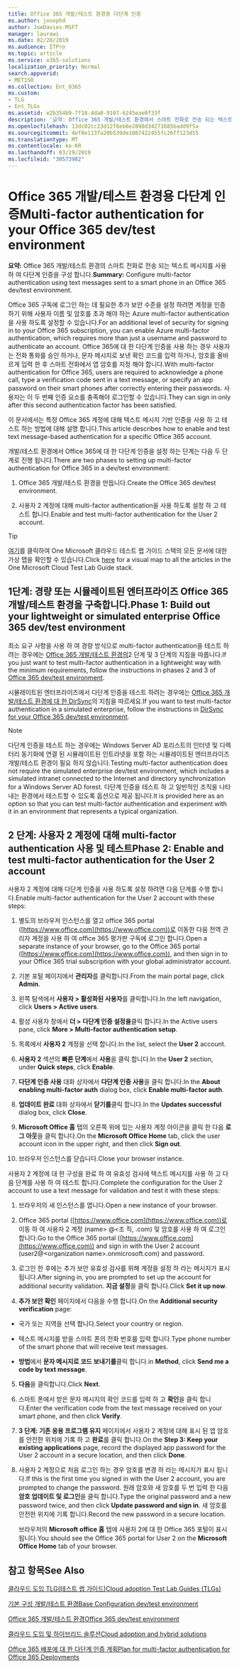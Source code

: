 ```yaml
---
title: Office 365 개발/테스트 환경용 다단계 인증
ms.author: josephd
author: JoeDavies-MSFT
manager: laurawi
ms.date: 02/20/2019
ms.audience: ITPro
ms.topic: article
ms.service: o365-solutions
localization_priority: Normal
search.appverid:
- MET150
ms.collection: Ent_O365
ms.custom:
- TLG
- Ent_TLGs
ms.assetid: e2b354b9-7f18-4da0-9107-6245eae0f33f
description: '요약: Office 365 개발/테스트 환경에서 스마트 전화로 전송 되는 텍스트 메시지를 사용 하 여 다단계 인증을 구성 합니다.'
ms.openlocfilehash: 13dc02cc23d12f6eb6e2898d34271685badd9f5a
ms.sourcegitcommit: 4ef8e113fa20b539de1087422455fc26ff123d55
ms.translationtype: MT
ms.contentlocale: ko-KR
ms.lasthandoff: 03/19/2019
ms.locfileid: "30573982"
---
```

# <a name="multi-factor-authentication-for-your-office-365-devtest-environment"></a><span data-ttu-id="97984-103">Office 365 개발/테스트 환경용 다단계 인증</span><span class="sxs-lookup"><span data-stu-id="97984-103">Multi-factor authentication for your Office 365 dev/test environment</span></span>

 <span data-ttu-id="97984-104">**요약:** Office 365 개발/테스트 환경의 스마트 전화로 전송 되는 텍스트 메시지를 사용 하 여 다단계 인증을 구성 합니다.</span><span class="sxs-lookup"><span data-stu-id="97984-104">**Summary:** Configure multi-factor authentication using text messages sent to a smart phone in an Office 365 dev/test environment.</span></span>
  
<span data-ttu-id="97984-105">Office 365 구독에 로그인 하는 데 필요한 추가 보안 수준을 설정 하려면 계정을 인증 하기 위해 사용자 이름 및 암호를 초과 해야 하는 Azure multi-factor authentication을 사용 하도록 설정할 수 있습니다.</span><span class="sxs-lookup"><span data-stu-id="97984-105">For an additional level of security for signing in to your Office 365 subscription, you can enable Azure multi-factor authentication, which requires more than just a username and password to authenticate an account.</span></span> <span data-ttu-id="97984-106">Office 365에 대 한 다단계 인증을 사용 하는 경우 사용자는 전화 통화를 승인 하거나, 문자 메시지로 보낸 확인 코드를 입력 하거나, 암호를 올바르게 입력 한 후 스마트 전화에서 앱 암호를 지정 해야 합니다.</span><span class="sxs-lookup"><span data-stu-id="97984-106">With multi-factor authentication for Office 365, users are required to acknowledge a phone call, type a verification code sent in a text message, or specify an app password on their smart phones after correctly entering their passwords.</span></span> <span data-ttu-id="97984-107">사용자는 이 두 번째 인증 요소를 충족해야 로그인할 수 있습니다.</span><span class="sxs-lookup"><span data-stu-id="97984-107">They can sign in only after this second authentication factor has been satisfied.</span></span> 
  
<span data-ttu-id="97984-108">이 문서에서는 특정 Office 365 계정에 대해 텍스트 메시지 기반 인증을 사용 하 고 테스트 하는 방법에 대해 설명 합니다.</span><span class="sxs-lookup"><span data-stu-id="97984-108">This article describes how to enable and test text message-based authentication for a specific Office 365 account.</span></span>
  
<span data-ttu-id="97984-109">개발/테스트 환경에서 Office 365에 대 한 다단계 인증을 설정 하는 단계는 다음 두 단계로 진행 됩니다.</span><span class="sxs-lookup"><span data-stu-id="97984-109">There are two phases to setting up multi-factor authentication for Office 365 in a dev/test environment:</span></span>
  
1. <span data-ttu-id="97984-110">Office 365 개발/테스트 환경을 만듭니다.</span><span class="sxs-lookup"><span data-stu-id="97984-110">Create the Office 365 dev/test environment.</span></span>
    
2. <span data-ttu-id="97984-111">사용자 2 계정에 대해 multi-factor authentication을 사용 하도록 설정 하 고 테스트 합니다.</span><span class="sxs-lookup"><span data-stu-id="97984-111">Enable and test multi-factor authentication for the User 2 account.</span></span>
    
> [!TIP]
> <span data-ttu-id="97984-112">[여기](http://aka.ms/catlgstack)를 클릭하여 One Microsoft 클라우드 테스트 랩 가이드 스택의 모든 문서에 대한 가상 맵을 확인할 수 있습니다.</span><span class="sxs-lookup"><span data-stu-id="97984-112">Click [here](http://aka.ms/catlgstack) for a visual map to all the articles in the One Microsoft Cloud Test Lab Guide stack.</span></span>
  
## <a name="phase-1-build-out-your-lightweight-or-simulated-enterprise-office-365-devtest-environment"></a><span data-ttu-id="97984-113">1단계: 경량 또는 시뮬레이트된 엔터프라이즈 Office 365 개발/테스트 환경을 구축합니다.</span><span class="sxs-lookup"><span data-stu-id="97984-113">Phase 1: Build out your lightweight or simulated enterprise Office 365 dev/test environment</span></span>

<span data-ttu-id="97984-114">최소 요구 사항을 사용 하 여 경량 방식으로 multi-factor authentication을 테스트 하려는 경우에는 [Office 365 개발/테스트 환경의](office-365-dev-test-environment.md)2 단계 및 3 단계의 지침을 따릅니다.</span><span class="sxs-lookup"><span data-stu-id="97984-114">If you just want to test multi-factor authentication in a lightweight way with the minimum requirements, follow the instructions in phases 2 and 3 of [Office 365 dev/test environment](office-365-dev-test-environment.md).</span></span>
  
<span data-ttu-id="97984-115">시뮬레이트된 엔터프라이즈에서 다단계 인증을 테스트 하려는 경우에는 [Office 365 개발/테스트 환경에 대 한 DirSync](dirsync-for-your-office-365-dev-test-environment.md)의 지침을 따르세요.</span><span class="sxs-lookup"><span data-stu-id="97984-115">If you want to test multi-factor authentication in a simulated enterprise, follow the instructions in [DirSync for your Office 365 dev/test environment](dirsync-for-your-office-365-dev-test-environment.md).</span></span>
  
> [!NOTE]
> <span data-ttu-id="97984-116">다단계 인증을 테스트 하는 경우에는 Windows Server AD 포리스트의 인터넷 및 디렉터리 동기화에 연결 된 시뮬레이트된 인트라넷을 포함 하는 시뮬레이트된 엔터프라이즈 개발/테스트 환경이 필요 하지 않습니다.</span><span class="sxs-lookup"><span data-stu-id="97984-116">Testing multi-factor authentication does not require the simulated enterprise dev/test environment, which includes a simulated intranet connected to the Internet and directory synchronization for a Windows Server AD forest.</span></span> <span data-ttu-id="97984-117">다단계 인증을 테스트 하 고 일반적인 조직을 나타내는 환경에서 테스트할 수 있도록 옵션으로 제공 됩니다.</span><span class="sxs-lookup"><span data-stu-id="97984-117">It is provided here as an option so that you can test multi-factor authentication and experiment with it in an environment that represents a typical organization.</span></span> 
  
## <a name="phase-2-enable-and-test-multi-factor-authentication-for-the-user-2-account"></a><span data-ttu-id="97984-118">2 단계: 사용자 2 계정에 대해 multi-factor authentication 사용 및 테스트</span><span class="sxs-lookup"><span data-stu-id="97984-118">Phase 2: Enable and test multi-factor authentication for the User 2 account</span></span>

<span data-ttu-id="97984-119">사용자 2 계정에 대해 다단계 인증을 사용 하도록 설정 하려면 다음 단계를 수행 합니다.</span><span class="sxs-lookup"><span data-stu-id="97984-119">Enable multi-factor authentication for the User 2 account with these steps:</span></span>
  
1. <span data-ttu-id="97984-120">별도의 브라우저 인스턴스를 열고 office 365 portal ([https://www.office.com](https://www.office.com))로 이동한 다음 전역 관리자 계정을 사용 하 여 office 365 평가판 구독에 로그인 합니다.</span><span class="sxs-lookup"><span data-stu-id="97984-120">Open a separate instance of your browser, go to the Office 365 portal ([https://www.office.com](https://www.office.com)), and then sign in to your Office 365 trial subscription with your global administrator account.</span></span>
    
2. <span data-ttu-id="97984-121">기본 포털 페이지에서 **관리자**를 클릭합니다.</span><span class="sxs-lookup"><span data-stu-id="97984-121">From the main portal page, click **Admin**.</span></span>
    
3. <span data-ttu-id="97984-122">왼쪽 탐색에서 **사용자 > 활성화된 사용자**를 클릭합니다.</span><span class="sxs-lookup"><span data-stu-id="97984-122">In the left navigation, click **Users > Active users**.</span></span>
    
4. <span data-ttu-id="97984-123">활성 사용자 창에서 **더 > 다단계 인증 설정을**클릭 합니다.</span><span class="sxs-lookup"><span data-stu-id="97984-123">In the Active users pane, click **More > Multi-factor authentication setup**.</span></span>
    
5. <span data-ttu-id="97984-124">목록에서 **사용자 2** 계정을 선택 합니다.</span><span class="sxs-lookup"><span data-stu-id="97984-124">In the list, select the **User 2** account.</span></span>
    
6. <span data-ttu-id="97984-125">**사용자 2** 섹션의 **빠른 단계**에서 **사용**을 클릭 합니다.</span><span class="sxs-lookup"><span data-stu-id="97984-125">In the **User 2** section, under **Quick steps**, click **Enable**.</span></span>
    
7. <span data-ttu-id="97984-126">**다단계 인증 사용** 대화 상자에서 **다단계 인증 사용**을 클릭 합니다.</span><span class="sxs-lookup"><span data-stu-id="97984-126">In the **About enabling multi-factor auth** dialog box, click **Enable multi-factor auth**.</span></span>
    
8. <span data-ttu-id="97984-127">**업데이트 완료** 대화 상자에서 **닫기를**클릭 합니다.</span><span class="sxs-lookup"><span data-stu-id="97984-127">In the **Updates successful** dialog box, click **Close**.</span></span>
    
9. <span data-ttu-id="97984-128">**Microsoft Office 홈** 탭의 오른쪽 위에 있는 사용자 계정 아이콘을 클릭 한 다음 **로그 아웃**을 클릭 합니다.</span><span class="sxs-lookup"><span data-stu-id="97984-128">On the **Microsoft Office Home** tab, click the user account icon in the upper right, and then click **Sign out**.</span></span>
    
10. <span data-ttu-id="97984-129">브라우저 인스턴스를 닫습니다.</span><span class="sxs-lookup"><span data-stu-id="97984-129">Close your browser instance.</span></span>
    
<span data-ttu-id="97984-130">사용자 2 계정에 대 한 구성을 완료 하 여 유효성 검사에 텍스트 메시지를 사용 하 고 다음 단계를 사용 하 여 테스트 합니다.</span><span class="sxs-lookup"><span data-stu-id="97984-130">Complete the configuration for the User 2 account to use a text message for validation and test it with these steps:</span></span>
  
1. <span data-ttu-id="97984-131">브라우저의 새 인스턴스를 엽니다.</span><span class="sxs-lookup"><span data-stu-id="97984-131">Open a new instance of your browser.</span></span>
    
2. <span data-ttu-id="97984-132">Office 365 portal ([https://www.office.com](https://www.office.com))로 이동 하 여 사용자 2 계정 (name> @\<조 직, .com) 및 암호를 사용 하 여 로그인 합니다.</span><span class="sxs-lookup"><span data-stu-id="97984-132">Go to the Office 365 portal ([https://www.office.com](https://www.office.com)) and sign in with the User 2 account (user2@\<organization name>.onmicrosoft.com) and password.</span></span>
    
3. <span data-ttu-id="97984-133">로그인 한 후에는 추가 보안 유효성 검사를 위해 계정을 설정 하 라는 메시지가 표시 됩니다.</span><span class="sxs-lookup"><span data-stu-id="97984-133">After signing in, you are prompted to set up the account for additional security validation.</span></span> <span data-ttu-id="97984-134">**지금 설정**을 클릭 합니다.</span><span class="sxs-lookup"><span data-stu-id="97984-134">Click **Set it up now**.</span></span>
    
4. <span data-ttu-id="97984-135">**추가 보안 확인** 페이지에서 다음을 수행 합니다.</span><span class="sxs-lookup"><span data-stu-id="97984-135">On the **Additional security verification** page:</span></span>
    
  - <span data-ttu-id="97984-136">국가 또는 지역을 선택 합니다.</span><span class="sxs-lookup"><span data-stu-id="97984-136">Select your country or region.</span></span>
    
  - <span data-ttu-id="97984-137">텍스트 메시지를 받을 스마트 폰의 전화 번호를 입력 합니다.</span><span class="sxs-lookup"><span data-stu-id="97984-137">Type phone number of the smart phone that will receive text messages.</span></span>
    
  - <span data-ttu-id="97984-138">**방법**에서 **문자 메시지로 코드 보내기를**클릭 합니다.</span><span class="sxs-lookup"><span data-stu-id="97984-138">in **Method**, click **Send me a code by text message**.</span></span>
    
5. <span data-ttu-id="97984-139">**다음**을 클릭합니다.</span><span class="sxs-lookup"><span data-stu-id="97984-139">Click **Next**.</span></span>
    
6. <span data-ttu-id="97984-140">스마트 폰에서 받은 문자 메시지의 확인 코드를 입력 하 고 **확인**을 클릭 합니다.</span><span class="sxs-lookup"><span data-stu-id="97984-140">Enter the verification code from the text message received on your smart phone, and then click **Verify**.</span></span>
    
7. <span data-ttu-id="97984-141">**3 단계: 기존 응용 프로그램 유지** 페이지에서 사용자 2 계정에 대해 표시 된 앱 암호를 안전한 위치에 기록 하 고 **완료**를 클릭 합니다.</span><span class="sxs-lookup"><span data-stu-id="97984-141">On the **Step 3: Keep your existing applications** page, record the displayed app password for the User 2 account in a secure location, and then click **Done**.</span></span>
    
8. <span data-ttu-id="97984-142">사용자 2 계정으로 처음 로그인 하는 경우 암호를 변경 하 라는 메시지가 표시 됩니다.</span><span class="sxs-lookup"><span data-stu-id="97984-142">If this is the first time you signed in with the User 2 account, you are prompted to change the password.</span></span> <span data-ttu-id="97984-143">원래 암호와 새 암호를 두 번 입력 한 다음 **암호 업데이트 및 로그인**을 클릭 합니다.</span><span class="sxs-lookup"><span data-stu-id="97984-143">Type the original password and a new password twice, and then click **Update password and sign in**.</span></span> <span data-ttu-id="97984-144">새 암호를 안전한 위치에 기록 합니다.</span><span class="sxs-lookup"><span data-stu-id="97984-144">Record the new password in a secure location.</span></span>
    
    <span data-ttu-id="97984-145">브라우저의 **Microsoft office 홈** 탭에 사용자 2에 대 한 Office 365 포털이 표시 됩니다.</span><span class="sxs-lookup"><span data-stu-id="97984-145">You should see the Office 365 portal for User 2 on the **Microsoft Office Home** tab of your browser.</span></span>
    
## <a name="see-also"></a><span data-ttu-id="97984-146">참고 항목</span><span class="sxs-lookup"><span data-stu-id="97984-146">See Also</span></span>

[<span data-ttu-id="97984-147">클라우드 도입 TLG(테스트 랩 가이드)</span><span class="sxs-lookup"><span data-stu-id="97984-147">Cloud adoption Test Lab Guides (TLGs)</span></span>](cloud-adoption-test-lab-guides-tlgs.md)
  
[<span data-ttu-id="97984-148">기본 구성 개발/테스트 환경</span><span class="sxs-lookup"><span data-stu-id="97984-148">Base Configuration dev/test environment</span></span>](base-configuration-dev-test-environment.md)
  
[<span data-ttu-id="97984-149">Office 365 개발/테스트 환경</span><span class="sxs-lookup"><span data-stu-id="97984-149">Office 365 dev/test environment</span></span>](office-365-dev-test-environment.md)
  
[<span data-ttu-id="97984-150">클라우드 도입 및 하이브리드 솔루션</span><span class="sxs-lookup"><span data-stu-id="97984-150">Cloud adoption and hybrid solutions</span></span>](cloud-adoption-and-hybrid-solutions.md)

[<span data-ttu-id="97984-151">Office 365 배포에 대 한 다단계 인증 계획</span><span class="sxs-lookup"><span data-stu-id="97984-151">Plan for multi-factor authentication for Office 365 Deployments</span></span>](https://support.office.com/article/Plan-for-multi-factor-authentication-for-Office-365-Deployments-043807b2-21db-4d5c-b430-c8a6dee0e6ba)

